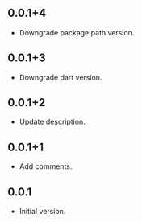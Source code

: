 ## 0.0.1+4

- Downgrade package:path version.

## 0.0.1+3

- Downgrade dart version.

## 0.0.1+2

- Update description.

## 0.0.1+1

- Add comments.

## 0.0.1

- Initial version.
